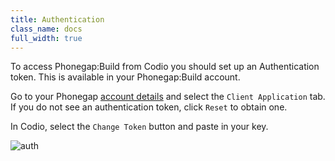 ```yaml
---
title: Authentication
class_name: docs
full_width: true
---
```



To access Phonegap:Build from Codio you should set up an Authentication token. This is available in your Phonegap:Build account.

Go to your Phonegap [account details](https://build.phonegap.com/people/edit) and select the `Client Application` tab. If you do not see an authentication token, click `Reset` to obtain one. 

In Codio, select the `Change Token` button and paste in your key.

![auth](/img/docs/authtoken.png)